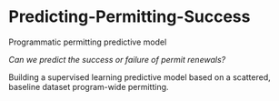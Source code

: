 # Predicting-Permitting-Success
Programmatic permitting predictive model

*Can we predict the success or failure of permit renewals?*

Building a supervised learning predictive model based on a scattered, baseline dataset program-wide permitting.
